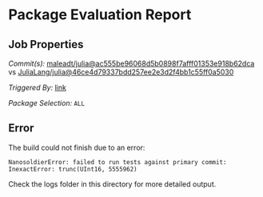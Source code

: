 # Package Evaluation Report

## Job Properties

*Commit(s):* [maleadt/julia@ac555be96068d5b0898f7afff01353e918b62dca](https://github.com/maleadt/julia/commit/ac555be96068d5b0898f7afff01353e918b62dca) vs [JuliaLang/julia@46ce4d79337bdd257ee2e3d2f4bb1c55ff0a5030](https://github.com/JuliaLang/julia/commit/46ce4d79337bdd257ee2e3d2f4bb1c55ff0a5030)

*Triggered By:* [link](https://github.com/maleadt/julia/commit/ac555be96068d5b0898f7afff01353e918b62dca#commitcomment-36269580)

*Package Selection:* `ALL`

## Error

The build could not finish due to an error:

```
NanosoldierError: failed to run tests against primary commit: InexactError: trunc(UInt16, 5555962)
```

Check the logs folder in this directory for more detailed output.

